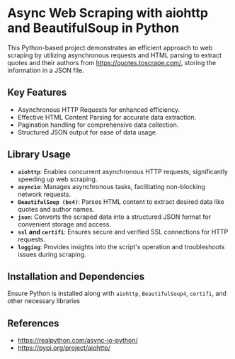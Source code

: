 # Async Web Scraping with aiohttp and BeautifulSoup in Python

This Python-based project demonstrates an efficient approach to web scraping by utilizing asynchronous requests and HTML parsing to extract quotes and their authors from https://quotes.toscrape.com/, storing the information in a JSON file.


## Key Features
- Asynchronous HTTP Requests for enhanced efficiency.
- Effective HTML Content Parsing for accurate data extraction.
- Pagination handling for comprehensive data collection.
- Structured JSON output for ease of data usage.

## Library Usage
- **`aiohttp`**: Enables concurrent asynchronous HTTP requests, significantly speeding up web scraping.
- **`asyncio`**: Manages asynchronous tasks, facilitating non-blocking network requests.
- **`BeautifulSoup (bs4)`**: Parses HTML content to extract desired data like quotes and author names.
- **`json`**: Converts the scraped data into a structured JSON format for convenient storage and access.
- **`ssl` and `certifi`**: Ensures secure and verified SSL connections for HTTP requests.
- **`logging`**: Provides insights into the script's operation and troubleshoots issues during scraping.

## Installation and Dependencies
Ensure Python is installed along with `aiohttp`, `BeautifulSoup4`, `certifi`, and other necessary libraries

## References
- https://realpython.com/async-io-python/
- https://pypi.org/project/aiohttp/
